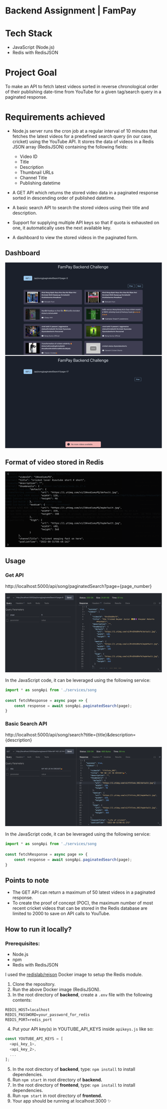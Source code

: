 # Backend Assignment | FamPay

# Tech Stack
- JavaScript (Node.js)
- Redis with RedisJSON

# Project Goal

To make an API to fetch latest videos sorted in reverse chronological order of their publishing date-time from YouTube for a given tag/search query in a paginated response.

# Requirements achieved

- Node.js server runs the cron job at a regular interval of 10 minutes that fetches the latest videos for a predefined search query (in our case, cricket) using the YouTube API. It stores the data of videos in a Redis JSON array (RedisJSON) containing the following fields:
  - Video ID
  - Title
  - Description
  - Thumbnail URLs
  - Channel Title
  - Publishing datetime

- A GET API which returns the stored video data in a paginated response sorted in descending order of published datetime.
  
- A basic search API to search the stored videos using their title and description.

- Support for supplying multiple API keys so that if quota is exhausted on one, it automatically uses the next available key.

- A dashboard to view the stored videos in the paginated form.

## Dashboard
<img src="snapshots/2.png" alt="dashboard with videos in reverse chronological order" />

<br>

<img src="snapshots/3.png" alt="no more videos found" />

## Format of video stored in Redis
<img src="snapshots/1.png" alt="video format" />


## Usage
### Get API
http://localhost:5000/api/song/paginatedSearch?page={page_number}

<img src="snapshots/4.png" alt="get api response" />

In the JavaScript code, it can be leveraged using the following service:
```javascript
import * as songApi from './services/song

const fetchResponse = async page => {
    const response = await songApi.paginatedSearch(page);
}
```


### Basic Search API
http://localhost:5000/api/song/search?title={title}&description={description}

<img src="snapshots/5.png" alt="get api response" />

In the JavaScript code, it can be leveraged using the following service:
```javascript
import * as songApi from './services/song

const fetchResponse = async page => {
    const response = await songApi.paginatedSearch(page);
}
```

## Points to note
- The GET API can return a maximum of 50 latest videos in a paginated response.
- To create the proof of concept (POC), the maximum number of most recent cricket videos that can be stored in the Redis database are limited to 2000 to save on API calls to YouTube.

## How to run it locally?

### Prerequisites:
- Node.js
- npm
- Redis with RedisJSON

I used the [redislab/rejson](https://hub.docker.com/r/redislabs/rejson/) Docker image to setup the Redis module.

1. Clone the repository.
2. Run the above Docker image (RedisJSON).
3. In the root directory of **backend**, create a `.env` file with the following contents:
```dosini
REDIS_HOST=localhost    
REDIS_PASSWORD=your_password_for_redis
REDIS_PORT=redis_port
```
4. Put your API key(s) in YOUTUBE_API_KEYS inside `apikeys.js` like so:

```javascript
const YOUTUBE_API_KEYS = [
  <api_key_1>,
  <api_key_2>,
  ...
];
```
5. In the root directory of **backend**, type: `npm install` to install dependencies.
6. Run `npm start` in root directory of **backend.**
7. In the root directory of **frontend**, type: `npm install` to install dependencies.
8. Run `npm start` in root directory of **frontend.**
9.  Your app should be running at localhost:3000 ✨
